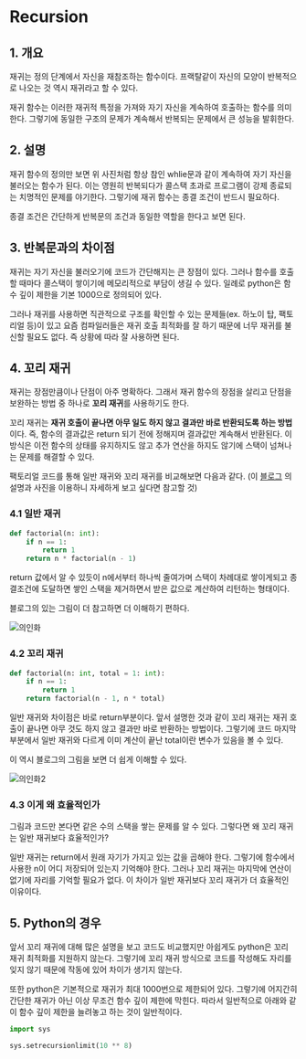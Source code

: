 # Recursion

## 1. 개요

재귀는 정의 단계에서 자신을 재참조하는 함수이다. 프랙탈같이 자신의 모양이 반복적으로 나오는 것 역시 재귀라고 할 수 있다.
  
재귀 함수는 이러한 재귀적 특정을 가져와 자기 자신을 계속하여 호출하는 함수를 의미한다.
그렇기에 동일한 구조의 문제가 계속해서 반복되는 문제에서 큰 성능을 발휘한다.

## 2. 설명

재귀 함수의 정의만 보면 위 사진처럼 항상 참인 whlie문과 같이 계속하여 자기 자신을 불러오는 함수가 된다. 
이는 영원히 반복되다가 콜스택 초과로 프로그램이 강제 종료되는 치명적인 문제를 야기한다. 
그렇기에 재귀 함수는 종결 조건이 반드시 필요하다.  

종결 조건은 간단하게 반복문의 조건과 동일한 역할을 한다고 보면 된다. 


## 3. 반복문과의 차이점

재귀는 자기 자신을 불러오기에 코드가 간단해지는 큰 장점이 있다. 
그러나 함수를 호출할 때마다 콜스택이 쌓이기에 메모리적으로 부담이 생길 수 있다. 
일례로 python은 함수 깊이 제한을 기본 1000으로 정의되어 있다.

그러나 재귀를 사용하면 직관적으로 구조를 확인할 수 있는 문제들(ex. 하노이 탑, 팩토리얼 등)이 있고 요즘 컴파일러들은 재귀 호출 최적화를 잘 하기 때문에 너무 재귀를 불신할 필요도 없다.
즉 상황에 따라 잘 사용하면 된다.  

## 4. 꼬리 재귀

재귀는 장점만큼이나 단점이 아주 명확하다. 그래서 재귀 함수의 장점을 살리고 단점을 보완하는 방법 중 하나로 **꼬리 재귀**를 사용하기도 한다.
  
꼬리 재귀는 **재귀 호출이 끝나면 아무 일도 하지 않고 결과만 바로 반환되도록 하는 방법**이다. 
즉, 함수의 결과값은 return 되기 전에 정해지며 결과값만 계속해서 반환된다. 
이 방식은 이전 함수의 상태를 유지하지도 않고 추가 연산을 하지도 않기에 스택이 넘쳐나는 문제를 해결할 수 있다. 

팩토리얼 코드를 통해 일반 재귀와 꼬리 재귀를 비교해보면 다음과 같다.
(이 [블로그](https://joooing.tistory.com/entry/%EC%9E%AC%EA%B7%80-%E2%86%92-%EA%BC%AC%EB%A6%AC-%EC%9E%AC%EA%B7%80-Tail-Recursion) 의 설명과 사진을 이용하니 자세하게 보고 싶다면 참고할 것)

### 4.1 일반 재귀
```python
def factorial(n: int):
    if n == 1:
        return 1
    return n * factorial(n - 1)
```
return 값에서 알 수 있듯이 n에서부터 하나씩 줄여가며 스택이 차례대로 쌓이게되고 종결조건에 도달하면 쌓인 스택을 제거하면서 받은 값으로 계산하여 리턴하는 형태이다. 

블로그의 있는 그림이 더 참고하면 더 이해하기 편하다. 

![의인화](https://img1.daumcdn.net/thumb/R1280x0/?scode=mtistory2&fname=https%3A%2F%2Fblog.kakaocdn.net%2Fdn%2FISHzh%2FbtqSTItCl1V%2FntnZlqRZbex9roPON36bQk%2Fimg.png)

### 4.2 꼬리 재귀
```python
def factorial(n: int, total = 1: int):
    if n == 1:
        return 1
    return factorial(n - 1, n * total)
```
일반 재귀와 차이점은 바로 return부분이다. 앞서 설명한 것과 같이 꼬리 재귀는 재귀 호출이 끝나면 아무 것도 하지 않고 결과만 바로 반환하는 방법이다. 
그렇기에 코드 마지막 부분에서 일반 재귀와 다르게 이미 계산이 끝난 total이란 변수가 있음을 볼 수 있다.
  
이 역시 블로그의 그림을 보면 더 쉽게 이해할 수 있다. 

![의인화2](https://img1.daumcdn.net/thumb/R1280x0/?scode=mtistory2&fname=https%3A%2F%2Fblog.kakaocdn.net%2Fdn%2F5lSPw%2FbtqSTJzm2ML%2FLGY8UmInnpSTEIygXXOKpk%2Fimg.png)

### 4.3 이게 왜 효율적인가

그림과 코드만 본다면 같은 수의 스택을 쌓는 문제를 알 수 있다. 그렇다면 왜 꼬리 재귀는 일반 재귀보다 효율적인가?  
  
일반 재귀는 return에서 원래 자기가 가지고 있는 값을 곱해야 한다. 
그렇기에 함수에서 사용한 n이 어디 저장되어 있는지 기억해야 한다. 그러나 꼬리 재귀는 마지막에 연산이 없기에 자리를 기억할 필요가 없다. 
이 차이가 일반 재귀보다 꼬리 재귀가 더 효율적인 이유이다. 

## 5. Python의 경우

앞서 꼬리 재귀에 대해 많은 설명을 보고 코드도 비교했지만 아쉽게도 python은 꼬리 재귀 최적화를 지원하지 않는다.
그렇기에 꼬리 재귀 방식으로 코드를 작성해도 자리를 잊지 않기 때문에 작동에 있어 차이가 생기지 않는다.  
  
또한 python은 기본적으로 재귀가 최대 1000번으로 제한되어 있다.
그렇기에 어지간히 간단한 재귀가 아닌 이상 무조건 함수 깊이 제한에 막힌다. 
따라서 일반적으로 아래와 같이 함수 깊이 제한을 늘려놓고 하는 것이 일반적이다. 

```python
import sys

sys.setrecursionlimit(10 ** 8)
```

